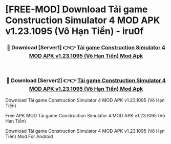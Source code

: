 # [FREE-MOD] Download Tải game Construction Simulator 4 MOD APK v1.23.1095 (Vô Hạn Tiền) - iru0f


<div align="center">
<h3>🔴 Download [Server1] 👉👉 <a href="https://apk-comot.site?title=Tải_game_Construction_Simulator_4_MOD_APK_v1.23.1095_(Vô_Hạn_Tiền)">Tải game Construction Simulator 4 MOD APK v1.23.1095 (Vô Hạn Tiền) Mod Apk</a></h3><br>

<h3>🔴 Download [Server2] 👉👉 <a href="https://apk-comot.site?title=Tải_game_Construction_Simulator_4_MOD_APK_v1.23.1095_(Vô_Hạn_Tiền)">Tải game Construction Simulator 4 MOD APK v1.23.1095 (Vô Hạn Tiền) Mod Apk</a></h3>
</div>



Download Tải game Construction Simulator 4 MOD APK v1.23.1095 (Vô Hạn Tiền) 

Free APK MOD Tải game Construction Simulator 4 MOD APK v1.23.1095 (Vô Hạn Tiền) 

Download Tải game Construction Simulator 4 MOD APK v1.23.1095 (Vô Hạn Tiền) Mod For Android
